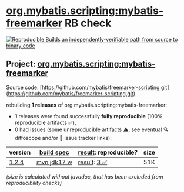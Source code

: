 [org.mybatis.scripting:mybatis-freemarker](https://central.sonatype.com/artifact/org.mybatis.scripting/mybatis-freemarker/versions) RB check
=======

[![Reproducible Builds](https://reproducible-builds.org/images/logos/rb.svg) an independently-verifiable path from source to binary code](https://reproducible-builds.org/)

## Project: [org.mybatis.scripting:mybatis-freemarker](https://central.sonatype.com/artifact/org.mybatis.scripting/mybatis-freemarker/versions)

Source code: [https://github.com/mybatis/freemarker-scripting.git](https://github.com/mybatis/freemarker-scripting.git)

rebuilding **1 releases** of org.mybatis.scripting:mybatis-freemarker:
- **1** releases were found successfully **fully reproducible** (100% reproducible artifacts :white_check_mark:),
- 0 had issues (some unreproducible artifacts :warning:, see eventual :mag: diffoscope and/or :memo: issue tracker links):

| version | [build spec](/BUILDSPEC.md) | [result](https://reproducible-builds.org/docs/jvm/): reproducible? | size |
| -- | --------- | ------ | -- |
| [1.2.4](https://central.sonatype.com/artifact/org.mybatis.scripting/mybatis-freemarker/1.2.4/pom) | [mvn jdk17 w](mybatis-freemarker-1.2.4.buildspec) | [result](mybatis-freemarker-1.2.4.buildinfo): [3 :white_check_mark: ](mybatis-freemarker-1.2.4.buildcompare) | 51K |

<i>(size is calculated without javadoc, that has been excluded from reproducibility checks)</i>
